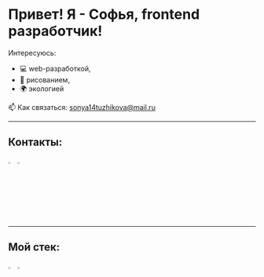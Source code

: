 # Привет! Я - Софья, frontend разработчик!

Интересуюсь:
+ :computer: web-разработкой, 
+ :art: рисованием,
+ :earth_africa: экологией

:mailbox: Как связаться: sonya14tuzhikova@mail.ru

***

## Контакты:

[<img src="https://cdn-icons-png.flaticon.com/512/1409/1409946.png" width=3%>](https://instagram.com/owl__secret?r=nametag)
[<img src="https://upload.wikimedia.org/wikipedia/commons/thumb/8/83/Telegram_2019_Logo.svg/1024px-Telegram_2019_Logo.svg.png" width=3%>](http://example.com/ "Необязательная подсказка")

***

## Мой стек:


[<img src="https://upload.wikimedia.org/wikipedia/commons/thumb/9/99/Unofficial_JavaScript_logo_2.svg/1200px-Unofficial_JavaScript_logo_2.svg.png" width=3%>]('')
[<img src="https://www.pikpng.com/pngl/m/412-4124599_react-react-redux-icon-png-clipart.png" width=3%>]('')
